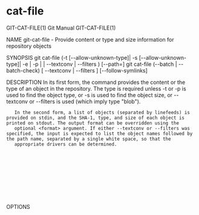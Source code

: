  # cat-file 
GIT-CAT-FILE(1)                                                                                   Git Manual                                                                                  GIT-CAT-FILE(1)

NAME
       git-cat-file - Provide content or type and size information for repository objects

SYNOPSIS
       git cat-file (-t [--allow-unknown-type]| -s [--allow-unknown-type]| -e | -p | <type> | --textconv | --filters ) [--path=<path>] <object>
       git cat-file (--batch | --batch-check) [ --textconv | --filters ] [--follow-symlinks]

DESCRIPTION
       In its first form, the command provides the content or the type of an object in the repository. The type is required unless -t or -p is used to find the object type, or -s is used to find the object
       size, or --textconv or --filters is used (which imply type "blob").

       In the second form, a list of objects (separated by linefeeds) is provided on stdin, and the SHA-1, type, and size of each object is printed on stdout. The output format can be overridden using the
       optional <format> argument. If either --textconv or --filters was specified, the input is expected to list the object names followed by the path name, separated by a single white space, so that the
       appropriate drivers can be determined.

OPTIONS
       <object>
           The name of the object to show. For a more complete list of ways to spell object names, see the "SPECIFYING REVISIONS" section in gitrevisions(7).

       -t
           Instead of the content, show the object type identified by <object>.

       -s
           Instead of the content, show the object size identified by <object>.

       -e
           Exit with zero status if <object> exists and is a valid object. If <object> is of an invalid format exit with non-zero and emits an error on stderr.

       -p
           Pretty-print the contents of <object> based on its type.

       <type>
           Typically this matches the real type of <object> but asking for a type that can trivially be dereferenced from the given <object> is also permitted. An example is to ask for a "tree" with
           <object> being a commit object that contains it, or to ask for a "blob" with <object> being a tag object that points at it.

       --textconv
           Show the content as transformed by a textconv filter. In this case, <object> has to be of the form <tree-ish>:<path>, or :<path> in order to apply the filter to the content recorded in the index
           at <path>.

       --filters
           Show the content as converted by the filters configured in the current working tree for the given <path> (i.e. smudge filters, end-of-line conversion, etc). In this case, <object> has to be of
           the form <tree-ish>:<path>, or :<path>.

       --path=<path>
           For use with --textconv or --filters, to allow specifying an object name and a path separately, e.g. when it is difficult to figure out the revision from which the blob came.

       --batch, --batch=<format>
           Print object information and contents for each object provided on stdin. May not be combined with any other options or arguments except --textconv or --filters, in which case the input lines
           also need to specify the path, separated by white space. See the section BATCH OUTPUT below for details.

       --batch-check, --batch-check=<format>
           Print object information for each object provided on stdin. May not be combined with any other options or arguments except --textconv or --filters, in which case the input lines also need to
           specify the path, separated by white space. See the section BATCH OUTPUT below for details.

       --batch-all-objects
           Instead of reading a list of objects on stdin, perform the requested batch operation on all objects in the repository and any alternate object stores (not just reachable objects). Requires
           --batch or --batch-check be specified. Note that the objects are visited in order sorted by their hashes.

       --buffer
           Normally batch output is flushed after each object is output, so that a process can interactively read and write from cat-file. With this option, the output uses normal stdio buffering; this is
           much more efficient when invoking --batch-check on a large number of objects.

       --allow-unknown-type
           Allow -s or -t to query broken/corrupt objects of unknown type.

       --follow-symlinks
           With --batch or --batch-check, follow symlinks inside the repository when requesting objects with extended SHA-1 expressions of the form tree-ish:path-in-tree. Instead of providing output about
           the link itself, provide output about the linked-to object. If a symlink points outside the tree-ish (e.g. a link to /foo or a root-level link to ../foo), the portion of the link which is
           outside the tree will be printed.

           This option does not (currently) work correctly when an object in the index is specified (e.g.  :link instead of HEAD:link) rather than one in the tree.

           This option cannot (currently) be used unless --batch or --batch-check is used.

           For example, consider a git repository containing:

               f: a file containing "hello\n"
               link: a symlink to f
               dir/link: a symlink to ../f
               plink: a symlink to ../f
               alink: a symlink to /etc/passwd

           For a regular file f, echo HEAD:f | git cat-file --batch would print

               ce013625030ba8dba906f756967f9e9ca394464a blob 6

           And echo HEAD:link | git cat-file --batch --follow-symlinks would print the same thing, as would HEAD:dir/link, as they both point at HEAD:f.

           Without --follow-symlinks, these would print data about the symlink itself. In the case of HEAD:link, you would see

               4d1ae35ba2c8ec712fa2a379db44ad639ca277bd blob 1

           Both plink and alink point outside the tree, so they would respectively print:

               symlink 4
               ../f

               symlink 11
               /etc/passwd

OUTPUT
       If -t is specified, one of the <type>.

       If -s is specified, the size of the <object> in bytes.

       If -e is specified, no output, unless the <object> is malformed.

       If -p is specified, the contents of <object> are pretty-printed.

       If <type> is specified, the raw (though uncompressed) contents of the <object> will be returned.

BATCH OUTPUT
       If --batch or --batch-check is given, cat-file will read objects from stdin, one per line, and print information about them. By default, the whole line is considered as an object, as if it were fed
       to git-rev-parse(1).

       You can specify the information shown for each object by using a custom <format>. The <format> is copied literally to stdout for each object, with placeholders of the form %(atom) expanded, followed
       by a newline. The available atoms are:

       objectname
           The 40-hex object name of the object.

       objecttype
           The type of the object (the same as cat-file -t reports).

       objectsize
           The size, in bytes, of the object (the same as cat-file -s reports).

       objectsize:disk
           The size, in bytes, that the object takes up on disk. See the note about on-disk sizes in the CAVEATS section below.

       deltabase
           If the object is stored as a delta on-disk, this expands to the 40-hex sha1 of the delta base object. Otherwise, expands to the null sha1 (40 zeroes). See CAVEATS below.

       rest
           If this atom is used in the output string, input lines are split at the first whitespace boundary. All characters before that whitespace are considered to be the object name; characters after
           that first run of whitespace (i.e., the "rest" of the line) are output in place of the %(rest) atom.

       If no format is specified, the default format is %(objectname) %(objecttype) %(objectsize).

       If --batch is specified, the object information is followed by the object contents (consisting of %(objectsize) bytes), followed by a newline.

       For example, --batch without a custom format would produce:

           <sha1> SP <type> SP <size> LF
           <contents> LF

       Whereas --batch-check='%(objectname) %(objecttype)' would produce:

           <sha1> SP <type> LF

       If a name is specified on stdin that cannot be resolved to an object in the repository, then cat-file will ignore any custom format and print:

           <object> SP missing LF

       If --follow-symlinks is used, and a symlink in the repository points outside the repository, then cat-file will ignore any custom format and print:

           symlink SP <size> LF
           <symlink> LF

       The symlink will either be absolute (beginning with a /), or relative to the tree root. For instance, if dir/link points to ../../foo, then <symlink> will be ../foo. <size> is the size of the
       symlink in bytes.

       If --follow-symlinks is used, the following error messages will be displayed:

           <object> SP missing LF

       is printed when the initial symlink requested does not exist.

           dangling SP <size> LF
           <object> LF

       is printed when the initial symlink exists, but something that it (transitive-of) points to does not.

           loop SP <size> LF
           <object> LF

       is printed for symlink loops (or any symlinks that require more than 40 link resolutions to resolve).

           notdir SP <size> LF
           <object> LF

       is printed when, during symlink resolution, a file is used as a directory name.

CAVEATS
       Note that the sizes of objects on disk are reported accurately, but care should be taken in drawing conclusions about which refs or objects are responsible for disk usage. The size of a packed
       non-delta object may be much larger than the size of objects which delta against it, but the choice of which object is the base and which is the delta is arbitrary and is subject to change during a
       repack.

       Note also that multiple copies of an object may be present in the object database; in this case, it is undefined which copy’s size or delta base will be reported.

GIT
       Part of the git(1) suite

Git 2.18.2                                                                                        01/03/2020                                                                                  GIT-CAT-FILE(1)

